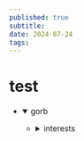 ```yaml
---
published: true
subtitle:
date: 2024-07-24
tags: 
---
```


# test
<ul class="tree">
  <li>
    <details open>
      <summary>gorb</summary>
      <ul>
        <li>
          <details>
            <summary>interests</summary>
             <ul>
              <li>
              <details>
                <summary>[[music]]</summary>
                <ul>
                    <li>[[record collection]]</li>
                    <li>[[shadowdog]]</li>
                </ul>
              <li>
              <details>
                <summary>books</summary>
                <ul>
                    <li>a thousand plateaus</li>
                    <li>infinite jest</li>
                    <li>amygdalatropolis</li>
                </ul>
              <li>
              <details>
                <summary>fragrance</summary>
                <ul>
                 <li>
              <details>
                <summary>favorite perfumes</summary>
                <ol>
                    <li>YSL Black Opium Extreme</li>
                    <li>Gaultier Divine</li>
                    <li>A&F Away Woman</li>
                    <li>Burberry London</li>
                    <li>CK Escape for Men</li>
                    <li>John Varvatos (terrible performance!!!!!!!!)</li>
                </ol>
              </li>
                </ul>
              </li>
              <li>
              <details>
                <summary>video game</summary>
                <ul>
                 <li>
              <details>
                <summary>favorite perfumes</summary>
                <ol>
                    <li>YSL Black Opium Extreme</li>
                    <li>Gaultier Divine</li>
                    <li>A&F Away Woman</li>
                    <li>Burberry London</li>
                    <li>CK Escape for Men</li>
                    <li>John Varvatos (terrible performance!!!!!!!!)</li>
                </ol>
              </li>
                </ul>
              </li>
            </ul>
        </li>
      </ul>
